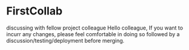 # FirstCollab
discussing with fellow project colleague
Hello colleague,
  If you want to incurr any changes, please feel comfortable in doing so followed by a discussion/testing/deployment before merging.
